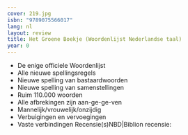 ```yaml
---
cover: 219.jpg
isbn: "9789075566017"
lang: nl
layout: review
title: Het Groene Boekje (Woordenlijst Nederlandse taal)
year: 0
---
```


- De enige officiele Woordenlijst
- Alle nieuwe spellingsregels
- Nieuwe spelling van bastaardwoorden
- Nieuwe spelling van samenstellingen
- Ruim 110.000 woorden
- Alle afbrekingen zijn aan-ge-ge-ven
- Mannelijk/vrouwelijk/onzijdig
- Verbuigingen en vervoegingen
- Vaste verbindingen
  Recensie(s)NBD|Biblion recensie:
